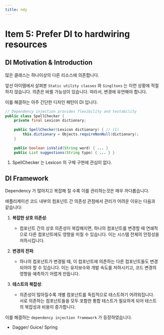 ```yaml
---
title: ndy
---
```

# Item 5: Prefer DI to hardwiring resources

## DI Motivation & Introduction

많은 클래스는 하나이상의 다른 리소스에 의존합니다. 

앞선 아이템에서 살펴본 `Static utility classes` 와 `Singltons` 는 이런 상황에 적절하지 않습니다. 의존은 바뀔 가능성이 있습니다. 따라서, 변경에 유연해야 합니다.

이를 해결하는 아주 간단한 디자인 패턴이 DI 입니다.

```java
// Dependency injection provides flexibility and testability 
public class SpellChecker { 
	private final Lexicon dictionary; 
	
	public SpellChecker(Lexicon dictionary) { // (1)
		this.dictionary = Objects.requireNonNull(dictionary); 
	} 
	
	public boolean isValid(String word) { ... } 
	public List suggestions(String typo) { ... } }
```

1. SpellChecker 는 Lexicon 의 구체 구현에 관심이 없다.

## DI Framework

Dependency 가 많아지고 복잡해 질 수록 이를 관리하는것은 매우 까다롭습니다.

애플리케이션 코드 내부의 컴포넌트 간 의존성 관점에서 관리가 어려운 이유는 다음과 같습니다:

1. **복잡한 상호 의존성**:
    
    - 컴포넌트 간의 상호 의존성이 복잡해지면, 하나의 컴포넌트를 변경할 때 연쇄적으로 다른 컴포넌트에도 영향을 미칠 수 있습니다. 이는 시스템 전체의 안정성을 저하시킵니다.
2. **변경의 전파**:
    
    - 하나의 컴포넌트가 변경될 때, 이 컴포넌트에 의존하는 다른 컴포넌트들도 변경되어야 할 수 있습니다. 이는 유지보수와 개발 속도를 저하시키고, 코드 변경의 영향을 예측하기 어렵게 만듭니다.
3. **테스트의 복잡성**:
    
    - 의존성이 많아질수록 개별 컴포넌트를 독립적으로 테스트하기 어려워집니다. 서로 의존하는 컴포넌트들을 모두 포함한 통합 테스트가 필요하게 되어 테스트의 복잡성과 비용이 증가합니다.

이를 해결하는 `dependency injection framework` 가 등장하였습니다. 
- Dagger/ Guice/ Spring

